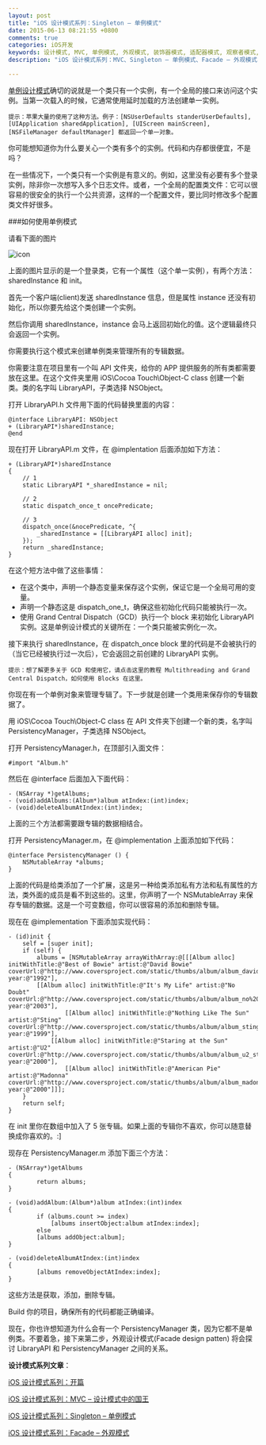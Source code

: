 ```yaml
---
layout: post
title: "iOS 设计模式系列：Singleton – 单例模式"
date: 2015-06-13 08:21:55 +0800
comments: true
categories: iOS开发
keywords: 设计模式, MVC, 单例模式, 外观模式, 装饰器模式, 适配器模式, 观察者模式,备忘录模式,归档模式,命令模式, cocoapods, 个人博客, 刚刚在线
description: "iOS 设计模式系列：MVC、Singleton – 单例模式、Facade – 外观模式、Decorator – 装饰器模式、Adapter – 适配器模式、Observer – 观察者模式、Memento – 备忘录模式、Archiving – 归档模式、Command – 命令模式"

---
```


[单例设计模式](http://www.superqq.com/blog/2015/03/21/dan-li-mo-shi-de-xie-fa/)确切的说就是一个类只有一个实例，有一个全局的接口来访问这个实例。当第一次载入的时候，它通常使用延时加载的方法创建单一实例。

	提示：苹果大量的使用了这种方法。例子：[NSUserDefaults standerUserDefaults], [UIApplication sharedApplication], [UIScreen mainScreen], [NSFileManager defaultManager] 都返回一个单一对象。

你可能想知道你为什么要关心一个类有多个的实例。代码和内存都很便宜，不是吗？

在一些情况下，一个类只有一个实例是有意义的。例如，这里没有必要有多个登录实例，除非你一次想写入多个日志文件。或者，一个全局的配置类文件：它可以很容易的很安全的执行一个公共资源，这样的一个配置文件，要比同时修改多个配置类文件好很多。

###如何使用单例模式

请看下面的图片

![icon](http://cdn3.raywenderlich.com/wp-content/uploads/2013/08/singleton.png)

上面的图片显示的是一个登录类，它有一个属性（这个单一实例），有两个方法：sharedInstance 和 init。

首先一个客户端(client)发送 sharedInstance 信息，但是属性 instance 还没有初始化，所以你要先给这个类创建一个实例。

然后你调用 sharedInstance，instance 会马上返回初始化的值。这个逻辑最终只会返回一个实例。

你需要执行这个模式来创建单例类来管理所有的专辑数据。

你需要注意在项目里有一个叫 API 文件夹，给你的 APP 提供服务的所有类都需要放在这里。在这个文件夹里用 iOS\Cocoa Touch\Object-C class 创建一个新类。类的名字叫 LibraryAPI，子类选择 NSObject。

打开 LibraryAPI.h 文件用下面的代码替换里面的内容：

	@interface LibraryAPI: NSObject
	+ (LibraryAPI*)sharedInstance;
	@end

现在打开 LibraryAPI.m 文件，在 @implentation 后面添加如下方法：

	+ (LibraryAPI*)sharedInstance 
	{
	    // 1
	    static LibraryAPI *_sharedInstance = nil;
	
	    // 2 
	    static dispatch_once_t oncePredicate; 
	
	    // 3
	    dispatch_once(&nocePredicate, ^{
	        _sharedInstance = [[LibraryAPI alloc] init];
	    });
	    return _sharedInstance;
	}

在这个短方法中做了这些事情：

* 在这个类中，声明一个静态变量来保存这个实例，保证它是一个全局可用的变量。
* 声明一个静态这是 dispatch_one_t，确保这些初始化代码只能被执行一次。
* 使用 Grand Central Dispatch（GCD）执行一个 block 来初始化 LibraryAPI 实例。这是单例设计模式的关键所在：一个类只能被实例化一次。

接下来执行 sharedInstance，在 dispatch_once block 里的代码是不会被执行的（当它已经被执行过一次后），它会返回之前创建的 LibraryAPI 实例。

	提示：想了解更多关于 GCD 和使用它，请点击这里的教程 Multithreading and Grand Central Dispatch，如何使用 Blocks 在这里。

你现在有一个单例对象来管理专辑了。下一步就是创建一个类用来保存你的专辑数据了。

用 iOS\Cocoa Touch\Object-C class 在 API 文件夹下创建一个新的类，名字叫 PersistencyManager，子类选择 NSObject。

打开 PersistencyManager.h，在顶部引入面文件：

	#import "Album.h"

然后在 @interface 后面加入下面代码：

	- (NSArray *)getAlbums;
	- (void)addAlbums:(Album*)album atIndex:(int)index;
	- (void)deleteAlbumAtIndex:(int)index;

上面的三个方法都需要跟专辑的数据相结合。

打开 PersistencyManager.m，在 @implementation 上面添加如下代码：

	@interface PersistencyManager () {
	    NSMutableArray *albums;
	}

上面的代码是给类添加了一个扩展，这是另一种给类添加私有方法和私有属性的方法，类外面的成员是看不到这些的。这里，你声明了一个 NSMutableArray 来保存专辑的数据。这是一个可变数组，你可以很容易的添加和删除专辑。

现在在 @implementation 下面添加实现代码：

	- (id)init {
	    self = [super init];
	    if (self) {
	        albums = [NSMutableArray arrayWithArray:@[[[Album alloc] initWithTitle:@"Best of Bowie" artist:@"David Bowie" coverUrl:@"http://www.coversproject.com/static/thumbs/album/album_david%20bowie_best%20of%20bowie.png" year:@"1992"],
	        [[Album alloc] initWithTitle:@"It's My Life" artist:@"No Doubt" coverUrl:@"http://www.coversproject.com/static/thumbs/album/album_no%20doubt_its%20my%20life%20%20bathwater.png" year:@"2003"],
	                [[Album alloc] initWithTitle:@"Nothing Like The Sun" artist:@"Sting" coverUrl:@"http://www.coversproject.com/static/thumbs/album/album_sting_nothing%20like%20the%20sun.png" year:@"1999"],
	            [[Album alloc] initWithTitle:@"Staring at the Sun" artist:@"U2" coverUrl:@"http://www.coversproject.com/static/thumbs/album/album_u2_staring%20at%20the%20sun.png" year:@"2000"],
	                [[Album alloc] initWithTitle:@"American Pie" artist:@"Madonna" coverUrl:@"http://www.coversproject.com/static/thumbs/album/album_madonna_american%20pie.png" year:@"2000"]]];
	    }
	    return self;
	}

在 init 里你在数组中加入了 5 张专辑。如果上面的专辑你不喜欢，你可以随意替换成你喜欢的。:]

现存在 PersistencyManager.m 添加下面三个方法：

	- (NSArray*)getAlbums
	{
	        return albums;
	}
	
	- (void)addAlbum:(Album*)album atIndex:(int)index
	{
	        if (albums.count >= index)
	            [albums insertObject:album atIndex:index];
	        else
	        [albums addObject:album];
	}
	
	- (void)deleteAlbumAtIndex:(int)index
	{
	        [albums removeObjectAtIndex:index];
	}

这些方法是获取，添加，删除专辑。

Build 你的项目，确保所有的代码都能正确编译。

现在，你也许想知道为什么会有一个 PersistencyManager 类，因为它都不是单例类。不要着急，接下来第二步，外观设计模式(Facade design patten) 将会探讨 LibraryAPI 和 PersistencyManager 之间的关系。

**设计模式系列文章**：

[iOS 设计模式系列：开篇](http://www.superqq.com/blog/2015/06/10/ios-she-ji-mo-shi-xi-lie-:kai-pian/)

[iOS 设计模式系列：MVC – 设计模式中的国王](http://www.superqq.com/blog/2015/06/11/ios-she-ji-mo-shi-xi-lie-:mvc-she-ji-mo-shi-zhong-de-guo-wang/)

[iOS 设计模式系列：Singleton – 单例模式](http://www.superqq.com/blog/2015/06/13/ios-she-ji-mo-shi-xi-lie-:singleton-dan-li-mo-shi/)

[iOS 设计模式系列：Facade – 外观模式](http://www.superqq.com/blog/2015/06/15/ios-she-ji-mo-shi-xi-lie-:facade-wai-guan-mo-shi/)


